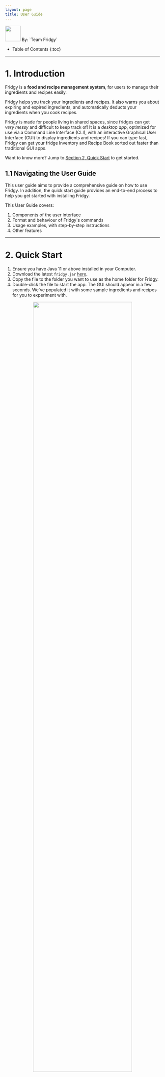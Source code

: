 ```yaml
---
layout: page
title: User Guide
---
```


<img src="images/fridge.png" width="50" id="logo" />
By: `Team Fridgy`


* Table of Contents
{:toc}

--------------------------------------------------------------------------------------------------------------------
# 1. Introduction

Fridgy is a **food and recipe management system**, for users to manage their ingredients and recipes easily.

Fridgy helps you track your ingredients and recipes. It also warns you about expiring and expired ingredients, and automatically deducts your ingredients when you cook recipes.

Fridgy is made for people living in shared spaces, since fridges can get *very messy* and difficult to keep track of!
It is a *desktop app*, optimized for use via a Command Line Interface (CLI), with an interactive Graphical User Interface (GUI) to display ingredients and recipes! If you can type fast, Fridgy can get your fridge Inventory and Recipe Book sorted out faster than traditional GUI apps.

Want to know more? Jump to [Section 2, Quick Start](#2-quick-start) to get started.

## 1.1 Navigating the User Guide

This user guide aims to provide a comprehensive guide on how to use Fridgy.
In addition, the quick start guide provides an end-to-end process to help you get started with installing Fridgy.

This User Guide covers:

1. Components of the user interface
2. Format and behaviour of Fridgy's commands
3. Usage examples, with step-by-step instructions
4. Other features

--------------------------------------------------------------------------------------------------------------------

<a name="QuickStart"></a>

# 2. Quick Start

1. Ensure you have Java 11 or above installed in your Computer.
2. Download the latest `fridgy.jar` [here](https://github.com/AY2122S1-CS2103T-W11-1/tp/releases).
3. Copy the file to the folder you want to use as the home folder for Fridgy.
4. Double-click the file to start the app. The GUI should appear in a few seconds. We've populated it with some sample ingredients and recipes for you to experiment with.

<a name="startup"></a>
<div style="text-align: center; padding-bottom: 2em">
<img src="images/startup-ss.png" width="80%" id="logo" />
<br>
<i>When you first open Fridgy, it is filled with sample ingredients and recipes</i>
</div>

## 2.1 Tutorial

Now that Fridgy is installed, you can test out the commands — add ingredients, recipes, and more!

Let us add our first ingredient:

`add ingredient -n Grapes -q 100g -e 25-10-2022 -d Seedless grapes`

This adds an ingredient named "Grapes", with a quantity of 100g, an expiry date of 25-10-2022, and a description of "Seedless grapes".

Then, add a recipe that uses that ingredient:

`add recipe -n Grape juice -i Grapes 50g -s Mash grapes -s Strain juice`

This adds a recipe named Grape juice, which uses 50g of grapes, with two steps of preparation.

Finally, execute the recipe:

`cook recipe 1`

You would now have 50g of Grapes left.

Now that you are ready to use Fridgy, it is time to clear the sample entries and start adding your own:

`clear ingredient`, `clear recipe`

To exit Fridgy, type `exit`, or simply close the application window.

--------------------------------------------------------------------------------------------------------------------

# 3. UI

![Ui](images/Ui layout.png)
### 3.1 Tabs
Click the `Ingredient` or `Recipe` tab each to show the contents of the Inventory or the RecipeBook respectively.
### 3.2 Side Bar
A scrollable window that displays all the contents of the Inventory or the RecipeBook depending on the Tab selected
by the user.
### 3.3 Cards
A card displays the details of each item inside the Inventory or the RecipeBook depending on the tab selected. Each card
represents **one** item.
### 3.4 CommandLine
Command Line for users to key their commands into.
### 3.5 CommandOutput
Output of the commands keyed in by users are displayed here.
### 3.6 MainWindow
Displays the output of `View` command, which expands each ingredient or recipe card for better visibility.

# 4. Features

**Notes about the Command Format:**

- Words between `<` and`>` are parameters to be supplied by the user.

  e.g. in `add ingredient -n <name>`, `<name>` is a parameter which can be used as:<br />`add ingredient -n tomato`.

- Items in square brackets are optional.

  e.g. `add ingredient -n <name> [-d <description>]` can be used as:
     1. `add ingredient -n tomato -d from Africa` or as
     2. `add ingredient -n tomato`

  e.g. `add ingredient -n <name> -q <quantity>[<units>]` can be used as:
     1. `add ingredient -n chicken -q 2` or as
     2. `add ingredient -n chicken -q 2kg`

- Items with `…` after them can be used multiple times.

  e.g. `find ingredient <keyword>...`, can be used as:<br />`find ingredient Strawberry Milk Cheese Tomato`

## 4.1 General Commands

### 4.1.1 Help
**Format:**<br />
`help`

Pops out a window that leads the user to [User Guide](https://ay2122s1-cs2103t-w11-1.github.io/tp/UserGuide.html)
(You are here).

### 4.1.2 Exit
**Format:**<br />
`exit`

Closes the window and exits the program. All your information will be saved.

## 4.2 Ingredients

This sections covers commands related to Inventory management. Any command primarily interacting with ingredients
will be here.

### 4.2.1 Add Ingredients

Add an ingredient to the Inventory.

**Format:**<br />
`add ingredient -n <name> -q <quantity>[<units>] [-d <description>] -e <expiry date> [-t <tags>]`

**Example(s):**<br />
1. `add ingredient -n tomato -d from africa -q 500 -e 27-09-2021 -t sweet`
    <br />Expected Output:<br />
    ![addCommand1.png](images/ingredientCommands/addCommand1.png)

2. `add ingredient -n milk -q 500ml -e 27-09-2021`
    <br />Expected Output:<br />
    ![addCommand2.png](images/ingredientCommands/addCommand2.png)

3. `add ingredient -n flour -d fresh -q 500g -e 27-09-2021`
    <br />Expected Output:<br />
    ![addCommand3.png](images/ingredientCommands/addCommand3.png)

**Additional Information:**<br />
- Any expired ingredients will be automatically tagged as `expired`.
- Any expiring (within 7 days from current date) will be automatically tagged as `expiring`.
- For Quantity, units of measurement are not necessary, but the following are accepted:
    - Acceptable ingredient units are:
        1. grams: `g`
        2. litres: `l`
    - Acceptable prefixes for units are:
        1. milli- : `m` (i.e. `ml` for millilitres)
        2. kilo- : `k` (i.e. `kg` for kilograms)
    - All units will be converted to grams or litres, to 3 decimal places.
- Please ensure that the units used for quantity are consistent across the Inventory and the RecipeBook if you wish to
  use the [Cook Recipe](#438-cook-recipe) functionality.

### 4.2.2 Delete Ingredients

Delete ingredient(s) from the Inventory.

**Format:**<br />
`delete ingredient <index>...`

**Example(s):**<br />
1. `delete ingredient 2 3`
    <br />Expected Output:<br />
    ![deleteCommand.png](images/ingredientCommands/multideleteCommand.png)

**Additional Information:**<br />
- An index number is required for the Command. Refer to the indexes displayed for each [Card](#33-cards) in the
  [Side Bar](#32-side-bar).

### 4.2.3 Edit Ingredients

Edit an ingredient from the Inventory.

**Format:**<br />
`edit ingredient <index> -<field flag> <new data>...`

**Example(s):**<br />
1. `edit ingredient 1 -d juicy -t fruit`
   <br />Expected Output:<br />
   ![editCommand1.png](images/ingredientCommands/editCommand1.png)

**Additional Information:**<br />
- An index number is required for the Command. Refer to the indexes displayed for each [Card](#33-cards) in the
  [Side Bar](#32-side-bar).
A `field flag` is also required for each input field you wish to edit. You can refer to
  [Add Command](#421-add-ingredients) for more examples on usage of each `field flag`. It can be any of the following:
    - `-n`: name of the ingredient
    - `-q`: quantity of the ingredient
    - `-d`: description of the ingredient
    - `-e`: expiry date of the ingredient
    - `-t`: tags for the ingredient

### 4.2.4 Clear Ingredients

Clear all the ingredients from the Inventory. Add `expired` keyword to only clear expired ingredients.

**Format:**<br />
`clear ingredient [expired]`

**Example(s):**<br />
1. `clear ingredient`
<br />Expected Output:<br />
![clearCommand.png](images/ingredientCommands/clearCommand.png)
2. `clear ingredient expired`
<br />Expected output:<br />
![clearCommand2.png](images/ingredientCommands/clearCommand2.png)

### 4.2.5 Find Ingredients

- Search for an ingredient from the Inventory based on a user-inputted keyword(s) that match the name of an ingredient(s).
- After [Find Ingredient](#425-find-ingredients) command, to see the full list of ingredients again, please use
[List Ingredient](#426-list-ingredients) command.

**Format:**<br />
`find ingredient <keyword>...`

**Example(s):**<br />
1. `find ingredient cream`
   <br />Expected Output:<br />
   ![findIngredient1.png](images/ingredientCommands/findIngredient1.png)

**Additional Information:**<br />
- Requirements for a keyword:
    1. Keyword is case-insensitive.<br />
       e.g. Finding with keyword: "corn" will match with "COrN"
    2. Any keyword must be contained in the name of the recipe.<br />
       e.g. Finding with keyword: "corn" will match with "CoRN flour", "coRn FlakeS", "popcorn" but not "`" <br />
       e.g. Finding with keywords: "corn Chicken beef" will match "beef Chicken", "beef corn", etc. but not "beefcorn"

### 4.2.6 List Ingredients

List all the ingredients again after `find ingredient` Operation.

**Format:**<br />
`list ingredient`

**Example(s):**<br />
1. `list ingredient`
<br />Expected Output:<br />
![listIngredient1.png](images/ingredientCommands/listIngredient1.png)

### 4.2.7 View Ingredients

View an ingredient in the [Main Window](#36-mainwindow).

**Format:**<br />
`view ingredient <index>`

**Example(s):**<br />
1. `view ingredient 3`
   <br />Expected Output:<br />
   ![viewCommand1.png](images/ingredientCommands/viewCommand1.png)

**Additional Information:**<br />
- An index number is required for the Command. Refer to the indexes displayed for each [Card](#33-cards) in the
  [Side Bar](#32-side-bar).

## 4.3 Recipes
This sections covers commands related to RecipeBook management. Any command primarily interacting with recipes will
be here.

### 4.3.1 Add Recipes

Add a recipe to the RecipeBook.

**Format:**<br />
`add recipe -n <name> -i <ingredient> <quantity> [-d <optional description>] [-s <steps>]...`

**Example(s):**<br />
1. `add recipe -n pasta -i tomato 1 -i milk 100ml -i chicken breast 200g -s Chicken thicc -s Thicc chicken`
    <br />Expected Output:<br />
    ![addRecipe1.png](images/recipeCommands/addRecipe1.png)

2. `add recipe -n aglio olio -i pasta 200g -d grandmother aglio olio recipe -s aglioli olioli -s aglioli olioli`
    <br />Expected Output:<br />
    ![addRecipe2.png](images/recipeCommands/addRecipe2.png)

3. `add recipe -n Grilled Lamb Chop with Mint Puree -i Mint 5g -i Lamb Chops 1kg -i Butter 20g -i Garlic 20g -s Season
the lamb chops with salt and pepper. -s Grill the lamb chops over medium high heat until cooked with butter.
-s Blend the mint with garlic to make a puree. -s Leave the lamb chops to rest for 5min. -s Serve with mint puree.
-d Juicy lamb chops served medium rare with a refreshing mint puree.`
![addRecipe3.png](images/recipeCommands/addRecipe3.png)

### 4.3.2 Delete Recipes

Delete a recipe from the RecipeBook.

**Format:**<br />
`delete recipe <index>...`

**Example(s):**<br />
1. `delete recipe 2 3 4`
<br />Expected Output:<br />
![deleteRecipe.png](images/recipeCommands/multideleteRecipe.png)

**Additional Information:**<br />
- An index number is required for the Command. Refer to the indexes displayed for each [Card](#33-cards) in the
  [Side Bar](#32-side-bar).

### 4.3.3 Clear Recipes

Clears all recipes from the Recipe Book.

**Format:**<br />
`clear recipe`

**Example(s):**<br />
1. `clear recipe`
    <br />Expected Output: <br />
![clearRecipe1.png](images/recipeCommands/clearRecipe1.png)

### 4.3.4 Edit Recipes

Edit a recipe from the Recipe Book.

**Format:**<br />
`edit recipe <index> <field flag><new data>...`

**Example(s):**<br />
1. `edit recipe 2 -i chicken 5kg -i mushroom sauce 1l`
   <br />Expected Output:<br />
   ![editRecipe1.png](images/recipeCommands/editRecipe1.png)

**Additional Information:**<br />
- An index number is required for the Command. Refer to the indexes displayed for each [Card](#33-cards) in the
  [Side Bar](#32-side-bar).
A `field flag` is also required for each input field you wish to edit. You can refer to
  [Add Command](#431-add-recipes) for more examples on usage of each `field flag`. It can be any of the following:
- `-n`: name of the recipe
- `-i`: ingredients use in the recipe
- `-s`: steps of the recipe
- `-d`: description of the recipe

### 4.3.5 Find Recipes

- Search for a recipe from the RecipeBook based on a user-inputted keyword(s) that match the name of a recipe(s).
- After [Find Recipes](#435-find-recipes) command, to see the full list of recipes again,
please use [List Recipes](#436-list-recipes) command.

**Format:**<br />:
`find recipe <keyword>...`

**Example(s):**<br />
1. `find recipe chop`
   <br />Expected Output:<br />
   ![findRecipe1.png](images/recipeCommands/findRecipe1.png)

**Additional Information:**<br />
- Current requirements for a keyword:
    1. Keyword is case-insensitive.
       i. e.g. Finding with keyword: "mee" will match with "Maggie Mee"
    2. Any keyword must match a full word in the name of the recipe.
       i. e.g. Finding with keyword: "mee" will match with "Maggie Mee", "mee Goreng", etc. but not "meek"
       ii. e.g. Finding with keywords: "salad Chicken burger" will match "Fried Chicken", "Burger Chicken", "Salad",
       "Chicken Salad", etc. but not "chickenburger"

### 4.3.6 List Recipes

Lists out all the recipes again after `find recipe` operation.

**Format:**<br />
`list recipe`

**Example(s):**<br />
1. `list recipe`
<br /> Expected Output:<br />
![listRecipe1.png](images/recipeCommands/listRecipe1.png)

### 4.3.7 View Recipes

Expand the recipe and view the detailed steps in a bigger window.

**Format:**<br />
`view recipe <index>`

**Example(s):**<br />
1. `view recipe 4`
   <br />Expected Output:<br />
   ![viewRecipe1.png](images/recipeCommands/viewRecipe1.png)

**Additional Information:**<br />
- An index number is required for the Command. Refer to the indexes displayed for each [Card](#33-cards) in the
  [Side Bar](#32-side-bar).

### 4.3.8 Cook Recipe

Cooks a recipe and deducts the ingredients required by the chosen recipe from the Inventory.

**Format:**<br />
`cook recipe <index>`

**Example(s):**<br />
1. `cook recipe 2`
   <br />Ingredients Before Cooking:<br />
   ![cookRecipe1.png](images/recipeCommands/cookRecipe1.png)
   <br />Ingredients After Cooking:<br />
   ![cookRecipe3.png](images/recipeCommands/cookRecipe2.png)

**Additional Information:**<br />
- An index number is required for the Command. Refer to the indexes displayed for each [Card](#33-cards) in the
  [Side Bar](#32-side-bar).

-----
# 5. Command Summary

Action | Format
--------|------------------
**Add Ingredient** | `add ingredient -n <name> -q <quantity>[<units>] [-d <description>] -e <expiry date>`
**Delete Ingredient** | `delete ingredient <index>...`
**Edit Ingredient** | `edit ingredient <index> (-<field flag> <new data>)...`
**Clear Ingredient** | `clear ingredient [expired]`
**Find Ingredient** | `find ingredient <keyword>...`
**List Ingredient** | `list ingredient`
**View Ingredient** | `view ingredient <index>`
**Add Recipe** | `add recipe -n <name> -i <ingredient> <quantity> [-d <optional description>] [-s <steps>]...`
**Delete Recipe** | `delete recipe <index>...`
**Edit Recipe** | `edit recipe <index> (-<field flag> <new data>)...`
**Find Recipe** | `find recipe <keyword>...`
**List Recipe** | `list recipe`
**View Recipe** | `view recipe <index>`
**Cook Recipe** | `cook recipe <index>`
